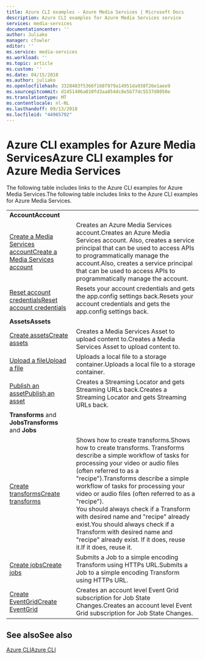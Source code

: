 ```yaml
---
title: Azure CLI examples - Azure Media Services | Microsoft Docs
description: Azure CLI examples for Azure Media Services service
services: media-services
documentationcenter: ''
author: Juliako
manager: cfowler
editor: ''
ms.service: media-services
ms.workload: ''
ms.topic: article
ms.custom: ''
ms.date: 04/15/2018
ms.author: juliako
ms.openlocfilehash: 3328403f5366f168f979a14951da938f26e1aee9
ms.sourcegitcommit: d1451406a010fd3aa854dc8e5b77dc5537d8050e
ms.translationtype: MT
ms.contentlocale: nl-NL
ms.lasthandoff: 09/13/2018
ms.locfileid: "44965792"
---
```

# <a name="azure-cli-examples-for-azure-media-services"></a><span data-ttu-id="a6aeb-103">Azure CLI examples for Azure Media Services</span><span class="sxs-lookup"><span data-stu-id="a6aeb-103">Azure CLI examples for Azure Media Services</span></span>

<span data-ttu-id="a6aeb-104">The following table includes links to the Azure CLI examples for Azure Media Services.</span><span class="sxs-lookup"><span data-stu-id="a6aeb-104">The following table includes links to the Azure CLI examples for Azure Media Services.</span></span>

|  |  |
|---|---|
|<span data-ttu-id="a6aeb-105">**Account**</span><span class="sxs-lookup"><span data-stu-id="a6aeb-105">**Account**</span></span>||
| [<span data-ttu-id="a6aeb-106">Create a Media Services account</span><span class="sxs-lookup"><span data-stu-id="a6aeb-106">Create a Media Services account</span></span>](./scripts/cli-create-account.md) | <span data-ttu-id="a6aeb-107">Creates an Azure Media Services account.</span><span class="sxs-lookup"><span data-stu-id="a6aeb-107">Creates an Azure Media Services account.</span></span> <span data-ttu-id="a6aeb-108">Also, creates a service principal that can be used to access APIs to programmatically manage the account.</span><span class="sxs-lookup"><span data-stu-id="a6aeb-108">Also, creates a service principal that can be used to access APIs to programmatically manage the account.</span></span> |
| [<span data-ttu-id="a6aeb-109">Reset account credentials</span><span class="sxs-lookup"><span data-stu-id="a6aeb-109">Reset account credentials</span></span>](./scripts/cli-reset-account-credentials.md)|<span data-ttu-id="a6aeb-110">Resets your account credentials and gets the app.config settings back.</span><span class="sxs-lookup"><span data-stu-id="a6aeb-110">Resets your account credentials and gets the app.config settings back.</span></span>|
|<span data-ttu-id="a6aeb-111">**Assets**</span><span class="sxs-lookup"><span data-stu-id="a6aeb-111">**Assets**</span></span>||
| [<span data-ttu-id="a6aeb-112">Create assets</span><span class="sxs-lookup"><span data-stu-id="a6aeb-112">Create assets</span></span>](./scripts/cli-create-asset.md)|<span data-ttu-id="a6aeb-113">Creates a Media Services Asset to upload content to.</span><span class="sxs-lookup"><span data-stu-id="a6aeb-113">Creates a Media Services Asset to upload content to.</span></span>|
| [<span data-ttu-id="a6aeb-114">Upload a file</span><span class="sxs-lookup"><span data-stu-id="a6aeb-114">Upload a file</span></span>](./scripts/cli-upload-file-asset.md)|<span data-ttu-id="a6aeb-115">Uploads a local file to a storage container.</span><span class="sxs-lookup"><span data-stu-id="a6aeb-115">Uploads a local file to a storage container.</span></span>|
| [<span data-ttu-id="a6aeb-116">Publish an asset</span><span class="sxs-lookup"><span data-stu-id="a6aeb-116">Publish an asset</span></span>](./scripts/cli-publish-asset.md)| <span data-ttu-id="a6aeb-117">Creates a  Streaming Locator and gets Streaming URLs back.</span><span class="sxs-lookup"><span data-stu-id="a6aeb-117">Creates a  Streaming Locator and gets Streaming URLs back.</span></span> |
| <span data-ttu-id="a6aeb-118">**Transforms** and **Jobs**</span><span class="sxs-lookup"><span data-stu-id="a6aeb-118">**Transforms** and **Jobs**</span></span>||
| [<span data-ttu-id="a6aeb-119">Create transforms</span><span class="sxs-lookup"><span data-stu-id="a6aeb-119">Create transforms</span></span>](./scripts/cli-create-transform.md)|<span data-ttu-id="a6aeb-120">Shows how to create transforms.</span><span class="sxs-lookup"><span data-stu-id="a6aeb-120">Shows how to create transforms.</span></span> <span data-ttu-id="a6aeb-121">Transforms describe a simple workflow of tasks for processing your video or audio files (often referred to as a "recipe").</span><span class="sxs-lookup"><span data-stu-id="a6aeb-121">Transforms describe a simple workflow of tasks for processing your video or audio files (often referred to as a "recipe").</span></span><br/> <span data-ttu-id="a6aeb-122">You should always check if a Transform with desired name and "recipe" already exist.</span><span class="sxs-lookup"><span data-stu-id="a6aeb-122">You should always check if a Transform with desired name and "recipe" already exist.</span></span> <span data-ttu-id="a6aeb-123">If it does, reuse it.</span><span class="sxs-lookup"><span data-stu-id="a6aeb-123">If it does, reuse it.</span></span> |
| [<span data-ttu-id="a6aeb-124">Create jobs</span><span class="sxs-lookup"><span data-stu-id="a6aeb-124">Create jobs</span></span>](./scripts/cli-create-jobs.md)|<span data-ttu-id="a6aeb-125">Submits a Job to a simple encoding Transform using HTTPs URL.</span><span class="sxs-lookup"><span data-stu-id="a6aeb-125">Submits a Job to a simple encoding Transform using HTTPs URL.</span></span>|
| [<span data-ttu-id="a6aeb-126">Create EventGrid</span><span class="sxs-lookup"><span data-stu-id="a6aeb-126">Create EventGrid</span></span>](./scripts/cli-create-event-grid.md)|<span data-ttu-id="a6aeb-127">Creates an account level Event Grid subscription for Job State Changes.</span><span class="sxs-lookup"><span data-stu-id="a6aeb-127">Creates an account level Event Grid subscription for Job State Changes.</span></span>|

## <a name="see-also"></a><span data-ttu-id="a6aeb-128">See also</span><span class="sxs-lookup"><span data-stu-id="a6aeb-128">See also</span></span>

[<span data-ttu-id="a6aeb-129">Azure CLI</span><span class="sxs-lookup"><span data-stu-id="a6aeb-129">Azure CLI</span></span>](https://docs.microsoft.com/en-us/cli/azure/ams?view=azure-cli-latest)
